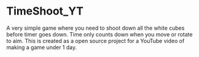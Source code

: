 # TimeShoot_YT
A very simple game where you need to shoot down all the white cubes before timer goes down. Time only counts down when you move or rotate to aim. This is created as a open source project for a YouTube video of making a game under 1 day.
